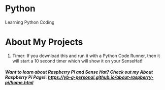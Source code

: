 # Python
Learning Python Coding
# About My Projects
1) Timer: If you download this and run it with a Python Code Runner, then it will start a 10 second timer which will show it on your SenseHat!
##### Want to learn about Raspberry Pi and Sense Hat? Check out my About Raspberry Pi Page!: https://yb-g-personal.github.io/about-raspberry-pi/home.html

